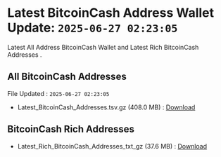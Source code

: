 # Latest BitcoinCash Address Wallet Update: `2025-06-27 02:23:05`

Latest All Address BitcoinCash Wallet and Latest Rich BitcoinCash Addresses .

## All BitcoinCash Addresses

File Updated : `2025-06-27 02:23:05`

- Latest_BitcoinCash_Addresses.tsv.gz (408.0 MB) : [Download](https://github.com/Pymmdrza/Rich-Address-Wallet/releases/tag/BitcoinCash)

## BitcoinCash Rich Addresses

- Latest_Rich_BitcoinCash_Addresses_txt_gz (37.6 MB) : [Download](https://github.com/Pymmdrza/Rich-Address-Wallet/releases/tag/BitcoinCash)

